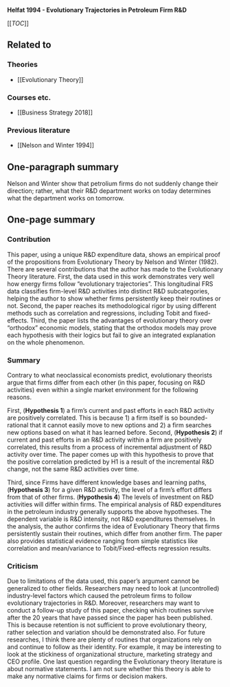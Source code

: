 **Helfat 1994 - Evolutionary Trajectories in Petroleum Firm R&D**

[[_TOC_]]

## Related to

### Theories
* [[Evolutionary Theory]]

### Courses etc.
* [[Business Strategy 2018]]

### Previous literature
* [[Nelson and Winter 1994]]

## One-paragraph summary
Nelson and Winter show that petrolium firms do not suddenly change their direction; rather, what their R&D department works on today determines what the department works on tomorrow.

## One-page summary

### Contribution 
This paper, using a unique R&D expenditure data, shows an empirical proof of the propositions from Evolutionary Theory by Nelson and Winter (1982). There are several contributions that the author has made to the Evolutionary Theory literature. First, the data used in this work demonstrates very well how energy firms follow “evolutionary trajectories”. This longitudinal FRS data classifies firm-level R&D activities into distinct R&D subcategories, helping the author to show whether firms persistently keep their routines or not. Second, the paper reaches its methodological rigor by using different methods such as correlation and regressions, including Tobit and fixed-effects. Third, the paper lists the advantages of evolutionary theory over “orthodox” economic models, stating that the orthodox models may prove each hypothesis with their logics but fail to give an integrated explanation on the whole phenomenon.

### Summary  
Contrary to what neoclassical economists predict, evolutionary theorists argue that firms differ from each other (in this paper, focusing on R&D activities) even within a single market environment for the following reasons.  

First, (**Hypothesis 1**) a firm’s current and past efforts in each R&D activity are positively correlated. This is because 1) a firm itself is so bounded-rational that it cannot easily move to new options and 2) a firm searches new options based on what it has learned before. Second, (**Hypothesis 2**) if current and past efforts in an R&D activity within a firm are positively correlated, this results from a process of incremental adjustment of R&D activity over time. The paper comes up with this hypothesis to prove that the positive correlation predicted by H1 is a result of the incremental R&D change, not the same R&D activities over time.  

Third, since Firms have different knowledge bases and learning paths, (**Hypothesis 3**) for a given R&D activity, the level of a firm’s effort differs from that of other firms. (**Hypothesis 4**) The levels of investment on R&D activities will differ within firms. The empirical analysis of R&D expenditures in the petroleum industry generally supports the above hypotheses. The dependent variable is R&D intensity, not R&D expenditures themselves. In the analysis, the author confirms the idea of Evolutionary Theory that firms persistently sustain their routines, which differ from another firm. The paper also provides statistical evidence ranging from simple statistics like correlation and mean/variance to Tobit/Fixed-effects regression results.      

### Criticism
Due to limitations of the data used, this paper’s argument cannot be generalized to other fields. Researchers may need to look at (uncontrolled) industry-level factors which caused the petroleum firms to follow evolutionary trajectories in R&D. Moreover, researchers may want to conduct a follow-up study of this paper, checking which routines survive after the 20 years that have passed since the paper has been published. This is because retention is not sufficient to prove evolutionary theory, rather selection and variation should be demonstrated also. For future researches, I think there are plenty of routines that organizations rely on and continue to follow as their identity. For example, it may be interesting to look at the stickiness of organizational structure, marketing strategy and CEO profile. One last question regarding the Evolutionary theory literature is about normative statements. I am not sure whether this theory is able to make any normative claims for firms or decision makers.